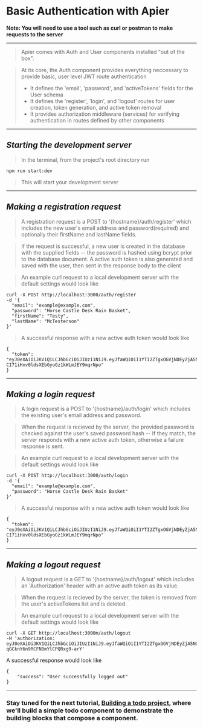 # Basic Authentication with Apier

**Note: You will need to use a tool such as curl or postman to make requests to
the server**

---

> Apier comes with Auth and User components installed "out of the box".

> At its core, the Auth component provides everything neccessary to provide
> basic, user level JWT route authentication
>
> * It defines the 'email', 'password', and 'activeTokens' fields for the User
>   schema
> * It defines the 'register', 'login', and 'logout' routes for user creation,
>   token generation, and active token removal
> * It provides authorization middleware (services) for verifying authentication
>   in routes defined by other components

---

## _Starting the development server_

> In the terminal, from the project's root directory run

```
npm run start:dev
```

> This will start your development server

---

## _Making a registration request_

> A registration request is a POST to '{hostname}/auth/register' which includes
> the new user's email address and password(required) and optionally their
> firstName and lastName fields.

> If the request is successful, a new user is created in the database with the
> supplied fields -- the password is hashed using bcrypt prior to the database
> document. A active auth token is also generated and saved with the user, then
> sent in the response body to the client

> An example curl request to a local development server with the default
> settings would look like

```
curl -X POST http://localhost:3000/auth/register
-d '{
  "email": "example@example.com",
  "password": "Horse Castle Desk Rain Basket",
  "firstName": "Testy",
  "lastName": "McTesterson"
}'
```

> A successful response with a new active auth token would look like

```
{
  "token": "eyJ0eXAiOiJKV1QiLCJhbGciOiJIUzI1NiJ9.eyJfaWQiOiI1YTI2ZTgxOGVjNDEyZjA5NGY2YTlhMTkiLCJlbWFpbCI6ImV4YW1wbGVAZXhhbXBsZS5jb20iLCJpYXQiOjE1MTI0OTkyMjQ1NzR9.1La2CFu-CI71iHxv0ldsXEbGyoGz1kWLmJEY9mqrNpo"
}
```

---

## _Making a login request_

> A login request is a POST to '{hostname}/auth/login' which includes the
> existing user's email address and password.

> When the request is recieved by the server, the provided password is checked
> against the user's saved password hash -- If they match, the server responds
> with a new active auth token, otherwise a failure response is sent.

> An example curl request to a local development server with the default
> settings would look like

```
curl -X POST http://localhost:3000/auth/login
-d '{
  "email": "example@example.com",
  "password": "Horse Castle Desk Rain Basket"
}'
```

> A successful response with a new active auth token would look like

```
{
  "token": "eyJ0eXAiOiJKV1QiLCJhbGciOiJIUzI1NiJ9.eyJfaWQiOiI1YTI2ZTgxOGVjNDEyZjA5NGY2YTlhMTkiLCJlbWFpbCI6ImV4YW1wbGVAZXhhbXBsZS5jb20iLCJpYXQiOjE1MTI0OTkyMjQ1NzR9.1La2CFu-CI71iHxv0ldsXEbGyoGz1kWLmJEY9mqrNpo"
}
```

---

## _Making a logout request_

> A logout request is a GET to '{hostname}/auth/logout' which includes an
> 'Authorization' header with an active auth token as its value.

> When the request is recieved by the server, the token is removed from the
> user's activeTokens list and is deleted.

> An example curl request to a local development server with the default
> settings would look like

```
curl -X GET http://localhost:3000m/auth/logout
-H 'authorization: eyJ0eXAiOiJKV1QiLCJhbGciOiJIUzI1NiJ9.eyJfaWQiOiI1YTI2ZTgxOGVjNDEyZjA5NGY2YTlhMTkiLCJlbWFpbCI6ImV4YW1wbGVAZXhhbXBsZS5jb20iLCJpYXQiOjE1MTI1MDAwNTQ2ODV9.hOxzzwCxHHAIU7-qGCknY6n9RCFNBmYlCPQRxg9-arY'
```

A successful response would look like

```
{
    "success": "User successfully logged out"
}
```

---

### Stay tuned for the next tutorial, [**Building a todo project**](/docs/2-Building_a_todo_project.md), where we'll build a simple todo component to demonstrate the building blocks that compose a component.
